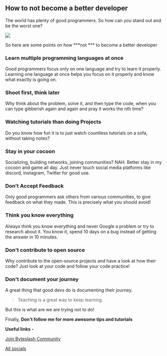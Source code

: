 ## How to not become a better developer

The world has plenty of good programmers. So how can you stand out and be the worst one? 

![](https://c.tenor.com/JxRanFvDRd8AAAAC/im-different-2chainz.gif)

So here are some points on how ***not *** to become a better developer

### Learn multiple programming languages at once
Good programmers focus only on one language and try to learn it properly. Learning one language at once helps you focus on it properly and know what exactly is going on.

### Shoot first, think later
Why think about the problem, solve it, and then type the code, when you can type gibberish again and again and pray it works the nth time?

### Watching tutorials than doing Projects
Do you know how fun it is to just watch countless tutorials on a sofa, without taking notes? 

### Stay in your cocoon 
Socializing, building networks, joining communities? NAH. Better stay in my cocoon and game all day. Just never touch social media platforms like discord, Instagram, Twitter for good use.

### Don’t Accept Feedback
Only good programmers ask others from various communities, to give feedback on what they made. This is precisely what you should avoid!

### Think you know everything
Always think you know everything and never Google a problem or try to research about it. You know it, spend 10 days on a bug instead of getting the answer in 10 minutes.

### Don't contribute to open source
Why contribute to the open-source projects and have a look at how their code? Just look at your code and follow your code practice!

### Don't document your journey
A great thing that good devs do is documenting their journey.

> Teaching is a great way to keep learning.

But this is what are we are trying not to do!


Finally,
**Don't follow me for more awesome tips and tutorials**


**Useful links -**

[Join Byteslash Community](https://discord.gg/gnBPzpNF)

[All socials](https://avneesh-links.vercel.app/)
